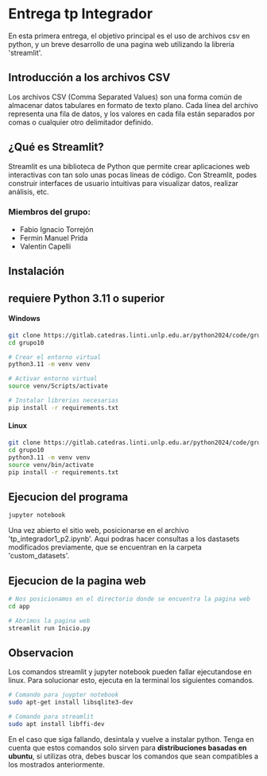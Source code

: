 # Entrega tp Integrador
En esta primera entrega, el objetivo principal  es el uso de archivos csv en python, y un breve desarrollo de una pagina web utilizando la libreria 'streamlit'.

## Introducción a los archivos CSV
Los archivos CSV (Comma Separated Values) son una forma común de almacenar datos tabulares en formato de texto plano. Cada línea del archivo representa una fila de datos, y los valores en cada fila están separados por comas o cualquier otro delimitador definido.

## ¿Qué es Streamlit?
Streamlit es una biblioteca de Python que permite crear aplicaciones web interactivas con tan solo unas pocas líneas de código. Con Streamlit, podes construir interfaces de usuario intuitivas para visualizar datos, realizar análisis, etc.

### Miembros del grupo:

- Fabio Ignacio Torrejón
- Fermin Manuel Prida
- Valentin Capelli

## Instalación

## **requiere Python 3.11 o superior**

#### Windows

```bash
git clone https://gitlab.catedras.linti.unlp.edu.ar/python2024/code/grupo10
cd grupo10

# Crear el entorno virtual
python3.11 -m venv venv

# Activar entorno virtual
source venv/Scripts/activate

# Instalar librerias necesarias
pip install -r requirements.txt
```

#### Linux

```bash
git clone https://gitlab.catedras.linti.unlp.edu.ar/python2024/code/grupo10
cd grupo10
python3.11 -m venv venv
source venv/bin/activate
pip install -r requirements.txt
```

## Ejecucion del programa

```bash
jupyter notebook
```

Una vez abierto el sitio web, posicionarse en el archivo 'tp_integrador1_p2.ipynb'. Aqui podras hacer consultas a los dastasets modificados previamente, que se encuentran en la carpeta 'custom_datasets'.

## Ejecucion de la pagina web

```bash
# Nos posicionamos en el directorio donde se encuentra la pagina web
cd app

# Abrimos la pagina web
streamlit run Inicio.py
```

## Observacion

Los comandos streamlit y jupyter notebook pueden fallar ejecutandose en linux. Para solucionar esto, ejecuta en la terminal los siguientes comandos.

```bash
# Comando para juypter notebook
sudo apt-get install libsqlite3-dev

# Comando para streamlit
sudo apt install libffi-dev
```

En el caso que siga fallando, desintala y vuelve a instalar python. Tenga en cuenta que estos comandos solo sirven para **distribuciones basadas en ubuntu**, si utilizas otra, debes buscar los comandos que sean compatibles a los mostrados anteriormente.
